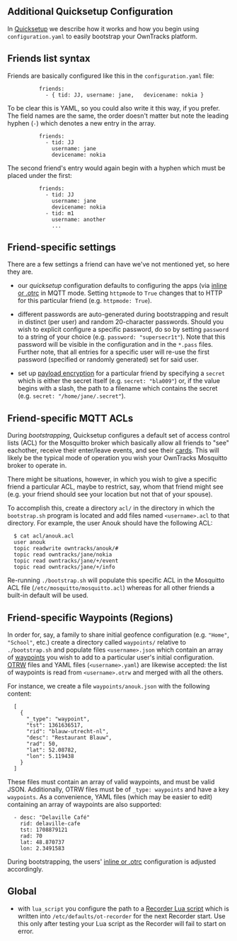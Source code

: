 ## Additional Quicksetup Configuration

In [Quicksetup](../guide/quicksetup.md) we describe how it works and how you begin using `configuration.yaml` to easily bootstrap your OwnTracks platform.

## Friends list syntax

Friends are basically configured like this in the `configuration.yaml` file:

              friends:
                - { tid: JJ, username: jane,   devicename: nokia }

To be clear this is YAML, so you could also write it this way, if you prefer. The field names are the same, the order doesn't matter but note the leading hyphen (`-`) which denotes a new entry in the array.

              friends:
                - tid: JJ
                  username: jane
                  devicename: nokia

The second friend's entry would again begin with a hyphen which must be placed under the first:

              friends:
                - tid: JJ
                  username: jane
                  devicename: nokia
                - tid: m1
                  username: another
                  ...

## Friend-specific settings

There are a few settings a friend can have we've not mentioned yet, so here they are.


- our _quicksetup_ configuration defaults to configuring the apps (via [inline or .otrc](../features/remoteconfig.md) in MQTT mode. Setting `httpmode` to `True` changes that to HTTP for this particular friend (e.g. `httpmode: True`).

- different passwords are auto-generated during bootstrapping and result in distinct (per user) and random 20-character passwords. Should you wish to explicit configure a specific password, do so by setting `password` to a string of your choice (e.g. `password: "supersecr1t"`). Note that this password will be visible in the configuration and in the `*.pass` files. Further note, that all entries for a specific user will re-use the first password (specified or randomly generated) set for said user.

- set up [payload encryption](../features/encrypt.md) for a particular friend by specifying a `secret` which is either the secret itself (e.g. `secret: "bla009"`) or, if the value begins with a slash, the path to a filename which contains the secret (e.g. `secret: "/home/jane/.secret"`).

## Friend-specific MQTT ACLs

During _bootstrapping_, Quicksetup configures a default set of access control lists (ACL) for the Mosquitto broker which basically allow all friends to "see" eachother, receive their enter/leave events, and see their [cards](card.md). This will likely be the typical mode of operation you wish your OwnTracks Mosquitto broker to operate in.

There might be situations, however, in which you wish to give a specific friend a particular ACL, maybe to restrict, say, whom that friend might see (e.g. your friend should see your location but not that of your spouse).

To accomplish this, create a directory `acl/` in the directory in which the `bootstrap.sh` program is located and add files named `<username>.acl` to that directory. For example, the user Anouk should have the following ACL:

      $ cat acl/anouk.acl
      user anouk
      topic readwrite owntracks/anouk/#
      topic read owntracks/jane/nokia
      topic read owntracks/jane/+/event
      topic read owntracks/jane/+/info

Re-running `./bootstrap.sh` will populate this specific ACL in the Mosquitto ACL file (`/etc/mosquitto/mosquitto.acl`) whereas for all other friends a built-in default will be used.

## Friend-specific Waypoints (Regions)

In order for, say, a family to share initial geofence configuration (e.g. `"Home"`, `"School"`, etc.) create a directory called `waypoints/` relative to `./bootstrap.sh` and populate files `<username>.json` which contain an array of [waypoints](waypoints.md) you wish to add to a particular user's initial configuration. [OTRW](beacons.md) files and YAML files (`<username>.yaml`) are likewise accepted: the list of waypoints is read from `<username>.otrw` and merged with all the others.

For instance, we create a file `waypoints/anouk.json` with the following content:

      [
        {
          "_type": "waypoint",
          "tst": 1361636517,
          "rid": "blauw-utrecht-nl",
          "desc": "Restaurant Blauw",
          "rad": 50,
          "lat": 52.08782,
          "lon": 5.119438
        }
      ]

These files must contain an array of valid waypoints, and must be valid JSON. Additionally, OTRW files must be of `_type: waypoints` and have a key `waypoints`. As a convenience, YAML files (which may be easier to edit) containing an array of waypoints are also supported:

      - desc: "Delaville Café"
        rid: delaville-cafe
        tst: 1708879121
        rad: 70
        lat: 48.870737
        lon: 2.3491583

During bootstrapping, the users' [inline or .otrc](remoteconfig.md) configuration is adjusted accordingly.

## Global

- with `lua_script` you configure the path to a [Recorder Lua script](../tech/lua.md)  which is written into `/etc/defaults/ot-recorder` for the next Recorder start. Use this only after testing your Lua script as the Recorder will fail to start on error.
